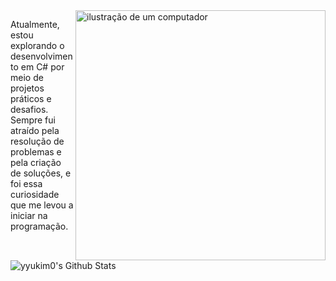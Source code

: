 <img src="https://raw.githubusercontent.com/MicaelliMedeiros/micaellimedeiros/master/image/computer-illustration.png" alt="ilustração de um computador" min-width="400px" max-width="400px" width="400px" align="right">

<p align="left"> 
  Atualmente, estou explorando o desenvolvimento em C# por meio de projetos práticos e desafios. Sempre fui atraído pela resolução de problemas e pela criação de soluções, e foi essa curiosidade que me levou a iniciar na programação.
</p>


![yyukim0's Github Stats](https://github-readme-stats.vercel.app/api?username=yyukim0&theme=monokai&show_icons=true)
